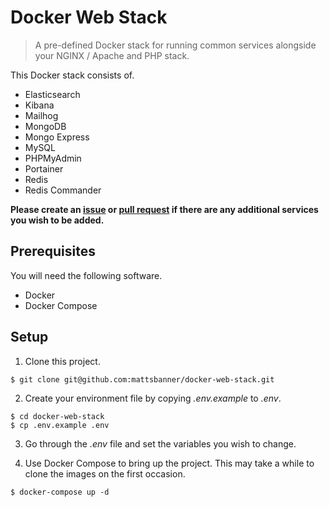 # Docker Web Stack

> A pre-defined Docker stack for running common services alongside your NGINX / Apache and PHP stack.

This Docker stack consists of.
- Elasticsearch
- Kibana
- Mailhog
- MongoDB
- Mongo Express
- MySQL
- PHPMyAdmin
- Portainer
- Redis
- Redis Commander

**Please create an [issue](https://github.com/mattsbanner/docker-web-stack/issues/new) or [pull request](https://github.com/mattsbanner/docker-web-stack/compare) if there are any additional services you wish to be added.**

## Prerequisites
You will need the following software.
- Docker
- Docker Compose

## Setup

1. Clone this project.
```shell script
$ git clone git@github.com:mattsbanner/docker-web-stack.git
```

2. Create your environment file by copying _.env.example_ to _.env_.
```shell script
$ cd docker-web-stack
$ cp .env.example .env
```

3. Go through the _.env_ file and set the variables you wish to change.

4. Use Docker Compose to bring up the project. This may take a while to clone the images on the first occasion.
```shell script
$ docker-compose up -d
```
